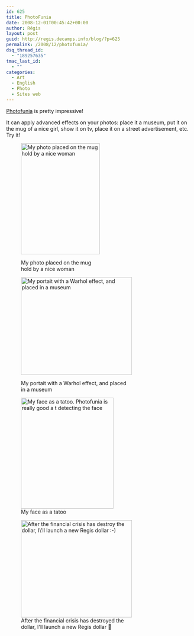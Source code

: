 ```yaml
---
id: 625
title: PhotoFunia
date: 2008-12-01T00:45:42+00:00
author: Régis
layout: post
guid: http://regis.decamps.info/blog/?p=625
permalink: /2008/12/photofunia/
dsq_thread_id:
  - "189257635"
tmac_last_id:
  - ""
categories:
  - Art
  - English
  - Photo
  - Sites web
---
```

[Photofunia](http://www.photofunia.com/) is pretty impressive!

It can apply advanced effects on your photos: place it a museum, put it on the mug of a nice girl, show it on tv, place it on a street advertisement, etc. Try it!<figure id="attachment_627" style="width: 213px" class="wp-caption aligncenter">

[<img src="http://regis.decamps.info/blog/wp-content/uploads/2008/12/photofunia_df12f5-213x300.jpg" alt="My photo placed on the mug hold by a nice woman" title="I\&#039;m on a mug" width="213" height="300" class="size-medium wp-image-627" srcset="http://regis.decamps.info/blog/wp-content/uploads/2008/12/photofunia_df12f5-213x300.jpg 213w, http://regis.decamps.info/blog/wp-content/uploads/2008/12/photofunia_df12f5.jpg 499w" sizes="(max-width: 213px) 100vw, 213px" />](http://regis.decamps.info/blog/wp-content/uploads/2008/12/photofunia_df12f5.jpg)<figcaption class="wp-caption-text">My photo placed on the mug hold by a nice woman</figcaption></figure> 

<!--more--><figure id="attachment_626" style="width: 300px" class="wp-caption aligncenter">

[<img src="http://regis.decamps.info/blog/wp-content/uploads/2008/12/photofunia_df11c7-300x264.jpg" alt="My portait with a Warhol effect, and placed in a museum" title="Andy Warhol effect" width="300" height="264" class="size-medium wp-image-626" srcset="http://regis.decamps.info/blog/wp-content/uploads/2008/12/photofunia_df11c7-300x264.jpg 300w, http://regis.decamps.info/blog/wp-content/uploads/2008/12/photofunia_df11c7.jpg 600w" sizes="(max-width: 300px) 100vw, 300px" />](http://regis.decamps.info/blog/wp-content/uploads/2008/12/photofunia_df11c7.jpg)<figcaption class="wp-caption-text">My portait with a Warhol effect, and placed in a museum</figcaption></figure> <figure id="attachment_628" style="width: 250px" class="wp-caption alignnone">[<img src="http://regis.decamps.info/blog/wp-content/uploads/2008/12/photofunia_df36da2-250x300.jpg" alt="My face as a tatoo. Photofunia is really good a t detecting the face" title="Tatoo" width="250" height="300" class="size-medium wp-image-628" srcset="http://regis.decamps.info/blog/wp-content/uploads/2008/12/photofunia_df36da2-250x300.jpg 250w, http://regis.decamps.info/blog/wp-content/uploads/2008/12/photofunia_df36da2.jpg 585w" sizes="(max-width: 250px) 100vw, 250px" />](http://regis.decamps.info/blog/wp-content/uploads/2008/12/photofunia_df36da2.jpg)<figcaption class="wp-caption-text">My face as a tatoo</figcaption></figure> <figure id="attachment_631" style="width: 300px" class="wp-caption alignnone">[<img src="http://regis.decamps.info/blog/wp-content/uploads/2008/12/photofunia_df4507-300x263.jpg" alt="After the financial crisis has destroy the dollar, I\&#039;ll launch a new Regis dollar :-)" title="New version of the dollar" width="300" height="263" class="size-medium wp-image-631" srcset="http://regis.decamps.info/blog/wp-content/uploads/2008/12/photofunia_df4507-300x263.jpg 300w, http://regis.decamps.info/blog/wp-content/uploads/2008/12/photofunia_df4507.jpg 600w" sizes="(max-width: 300px) 100vw, 300px" />](http://regis.decamps.info/blog/wp-content/uploads/2008/12/photofunia_df4507.jpg)<figcaption class="wp-caption-text">After the financial crisis has destroyed the dollar, I'll launch a new Regis dollar 🙂</figcaption></figure>